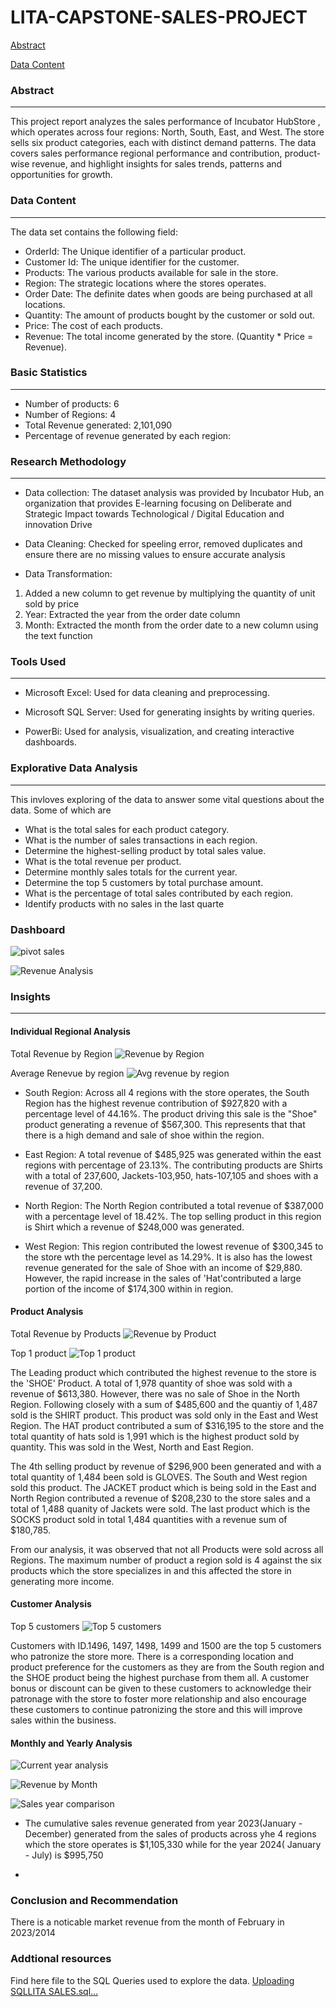 # LITA-CAPSTONE-SALES-PROJECT

[Abstract](abstract)

[Data Content](data-content)








### Abstract
---
This project report analyzes the sales performance of Incubator HubStore , which operates across four regions: North, South, East, and West. The store sells six product categories, each with distinct demand patterns. The data covers sales performance regional performance and contribution, product-wise revenue, and highlight insights for sales trends, patterns and opportunities for growth.


### Data Content
---
The data set contains the following field:
- OrderId: The Unique identifier of a particular product.
- Customer Id: The unique identifier for the customer.
- Products: The various products available for sale in the store.
- Region: The strategic locations where the stores operates.
- Order Date: The definite dates when goods are being purchased at all locations.
- Quantity: The amount of products bought by the customer or sold out.
- Price: The cost of each products.
- Revenue: The total income generated by the store. (Quantity * Price = Revenue).

### Basic Statistics
---
  - Number of products: 6
  - Number of Regions: 4
  - Total Revenue generated: 2,101,090
  - Percentage of revenue generated by each region:

### Research Methodology
---
- Data collection: The dataset analysis was provided by Incubator Hub, an organization that provides E-learning focusing on Deliberate and Strategic Impact towards Technological / Digital Education and innovation Drive

- Data Cleaning: Checked for speeling error, removed duplicates and ensure there are no missing values to ensure accurate analysis

- Data Transformation:
1. Added a new column to get revenue by multiplying the quantity of unit sold by price
2. Year: Extracted the year from the order date column 
3. Month: Extracted the month from the order date to a new column using the text function


### Tools Used
---
- Microsoft Excel: Used for data cleaning and preprocessing.

- Microsoft SQL Server: Used for generating insights by writing queries.

- PowerBi: Used for analysis, visualization, and creating interactive dashboards.

### Explorative Data Analysis
---
  This invloves exploring of the data to answer some vital questions about the data. Some of which are
- What is the total sales for each product category. 
- What is the number of sales transactions in each region. 
- Determine the highest-selling product by total sales value. 
- What is the total revenue per product. 
- Determine monthly sales totals for the current year. 
- Determine the top 5 customers by total purchase amount. 
- What is the percentage of total sales contributed by each region. 
- Identify products with no sales in the last quarte

### Dashboard

![pivot sales](https://github.com/user-attachments/assets/b8cb69a1-c186-4314-a858-f17228305e43)

![Revenue Analysis](https://github.com/user-attachments/assets/a619145d-1c89-487b-a058-04a7f0a08dfb)

### Insights
---

#### Individual Regional Analysis
Total Revenue by Region
![Revenue by Region](https://github.com/user-attachments/assets/2b1ff2d1-671d-4904-bf0a-fb5182476cb8)


Average Renevue by region
![Avg revenue by region](https://github.com/user-attachments/assets/ed8d243d-56eb-4ded-981a-047464ba4389)

- South Region: Across all 4 regions with the store operates, the South Region has the highest revenue contribution of $927,820 with a percentage level of 44.16%. The product driving this sale is the "Shoe" product generating a revenue of $567,300. This represents that that there is a high demand and sale of shoe within the region. 
 
- East Region: A total revenue of $485,925 was generated within the east regions with percentage of 23.13%.  The contributing products are Shirts with a total of 237,600, Jackets-103,950, hats-107,105 and shoes with a revenue of 37,200.

- North Region: The North Region contributed a total revenue of $387,000 with a percentage level of 18.42%. The top selling product in this region is Shirt which a revenue of $248,000 was generated.

- West Region: This region contributed the lowest revenue of $300,345 to the store wth the percentage level as 14.29%. It is also has the lowest revenue generated for the sale of Shoe with an income of $29,880. However, the rapid increase in the sales of 'Hat'contributed a large portion of the income of $174,300 within in region.

#### Product Analysis

Total Revenue by Products
![Revenue by Product](https://github.com/user-attachments/assets/d6015ecb-1f30-49bb-ad0e-aec8bf9879bb)


Top 1 product
![Top 1 product](https://github.com/user-attachments/assets/227b2e22-d4b3-4900-8440-4d30d1ef0d16)

The Leading product which contributed the highest revenue to the store is the 'SHOE' Product. A total of 1,978 quantity of shoe was sold with a revenue of $613,380. However, there was no sale of Shoe in the North Region. Following closely with a sum of $485,600 and the quantiy of 1,487 sold is the SHIRT product. This product was sold only in the East and West Region. The HAT product contributed a sum of $316,195 to the store and the total quantity of hats sold is 1,991 which is the highest product sold by quantity. This was sold in the West, North and East Region.

The 4th selling product by revenue of $296,900 been generated and with a total quantity of 1,484 been sold  is GLOVES. The South and West region sold this product. The JACKET product which is being sold in the East and North Region contributed a revenue of $208,230 to the store sales and a total of 1,488 quanity of Jackets were sold. The last product which is the SOCKS product sold in total 1,484 quantities with a revenue sum of $180,785.

From our analysis, it was observed that not all Products were sold across all Regions. The maximum number of product a region sold is 4 against the six products which the store specializes in and this affected the store in generating more income. 
 
#### Customer Analysis
Top 5 customers
![Top 5 customers](https://github.com/user-attachments/assets/dd47e261-54de-44be-b801-c6612aa5aed2)

 Customers with ID.1496, 1497, 1498, 1499 and 1500 are the top 5 customers who patronize the store more. There is a corresponding location and product preference for the customers as they are from the South region and the SHOE product being the highest purchase from them all.
A customer bonus or discount can be given to these customers to acknowledge their patronage with the store to foster more relationship and also encourage these customers to continue patronizing the store and this will improve sales within the business.

#### Monthly and Yearly Analysis

![Current year analysis](https://github.com/user-attachments/assets/2e224c3a-9dfd-41e5-94ec-683f31e2d260)


![Revenue by Month](https://github.com/user-attachments/assets/1763c7f0-1f33-4d47-af63-b86788dc9a6b)


![Sales year comparison](https://github.com/user-attachments/assets/0dfe11dc-407c-4181-87ce-1632bd85d090)

- The cumulative sales revenue generated from year 2023(January - December) generated from the sales of products across yhe 4 regions which the store operates is $1,105,330 while for the year 2024( January - July) is $995,750

- 

### Conclusion and Recommendation

There is a noticable market revenue from the month of February in 2023/2014

### Addtional resources

 Find here file to the SQL Queries used to explore the data. 
 [Uploading SQLLITA SALES.sql…]() 

  
